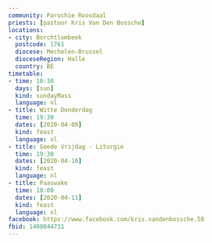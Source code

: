 ```yaml
---
community: Parochie Roosdaal
priests: [pastoor Kris Van Den Bossche]
locations:
- city: Borchtlombeek
  postcode: 1761
  diocese: Mechelen-Brussel
  dioceseRegion: Halle
  country: BE
timetable:
- time: 10:30
  days: [sun]
  kind: sundayMass
  language: nl
- title: Witte Donderdag
  time: 19:30
  dates: [2020-04-09]
  kind: feast
  language: nl
- title: Goede Vrijdag - Liturgie
  time: 19:30
  dates: [2020-04-10]
  kind: feast
  language: nl
- title: Paaswake
  time: 18:00
  dates: [2020-04-11]
  kind: feast
  language: nl
facebook: https://www.facebook.com/kris.vandenbossche.58
fbid: 1400044731
---
```

